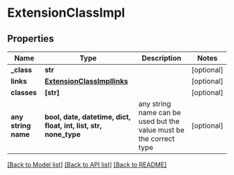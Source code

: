# ExtensionClassImpl


## Properties
Name | Type | Description | Notes
------------ | ------------- | ------------- | -------------
**_class** | **str** |  | [optional] 
**links** | [**ExtensionClassImpllinks**](ExtensionClassImpllinks.md) |  | [optional] 
**classes** | **[str]** |  | [optional] 
**any string name** | **bool, date, datetime, dict, float, int, list, str, none_type** | any string name can be used but the value must be the correct type | [optional]

[[Back to Model list]](../README.md#documentation-for-models) [[Back to API list]](../README.md#documentation-for-api-endpoints) [[Back to README]](../README.md)


